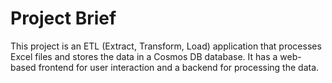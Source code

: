 # Project Brief

This project is an ETL (Extract, Transform, Load) application that processes Excel files and stores the data in a Cosmos DB database. It has a web-based frontend for user interaction and a backend for processing the data.